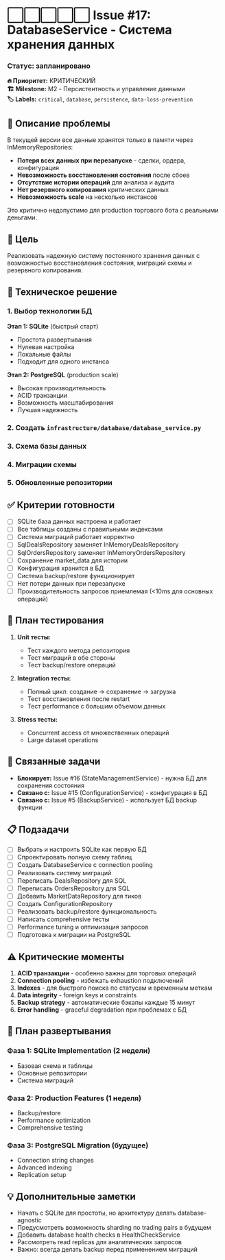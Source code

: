 # ⬜⬜⬜⬜⬜ Issue #17: DatabaseService - Система хранения данных
### Статус: запланировано

**🔥 Приоритет:** КРИТИЧЕСКИЙ  
**🏗️ Milestone:** M2 - Персистентность и управление данными  
**🏷️ Labels:** `critical`, `database`, `persistence`, `data-loss-prevention`

## 📝 Описание проблемы

В текущей версии все данные хранятся только в памяти через InMemoryRepositories:
- **Потеря всех данных при перезапуске** - сделки, ордера, конфигурация
- **Невозможность восстановления состояния** после сбоев
- **Отсутствие истории операций** для анализа и аудита  
- **Нет резервного копирования** критических данных
- **Невозможность scale** на несколько инстансов

Это критично недопустимо для production торгового бота с реальными деньгами.

## 🎯 Цель

Реализовать надежную систему постоянного хранения данных с возможностью восстановления состояния, миграций схемы и резервного копирования.

## 🔧 Техническое решение

### 1. Выбор технологии БД

**Этап 1: SQLite** (быстрый старт)
- Простота развертывания
- Нулевая настройка
- Локальные файлы
- Подходит для одного инстанса

**Этап 2: PostgreSQL** (production scale)
- Высокая производительность
- ACID транзакции
- Возможность масштабирования
- Лучшая надежность

### 2. Создать `infrastructure/database/database_service.py`


### 3. Схема базы данных


### 4. Миграции схемы


### 5. Обновленные репозитории


## ✅ Критерии готовности

- [ ] SQLite база данных настроена и работает
- [ ] Все таблицы созданы с правильными индексами
- [ ] Система миграций работает корректно
- [ ] SqlDealsRepository заменяет InMemoryDealsRepository
- [ ] SqlOrdersRepository заменяет InMemoryOrdersRepository
- [ ] Сохранение market_data для истории
- [ ] Конфигурация хранится в БД
- [ ] Система backup/restore функционирует
- [ ] Нет потери данных при перезапуске
- [ ] Производительность запросов приемлемая (<10ms для основных операций)

## 🧪 План тестирования

1. **Unit тесты:**
   - Тест каждого метода репозитория
   - Тест миграций в обе стороны
   - Тест backup/restore операций

2. **Integration тесты:**
   - Полный цикл: создание → сохранение → загрузка
   - Тест восстановления после restart
   - Тест performance с большим объемом данных

3. **Stress тесты:**
   - Concurrent access от множественных операций
   - Large dataset operations

## 🔗 Связанные задачи

- **Блокирует:** Issue #16 (StateManagementService) - нужна БД для сохранения состояния
- **Связано с:** Issue #15 (ConfigurationService) - конфигурация в БД
- **Связано с:** Issue #5 (BackupService) - использует БД backup функции

## 📋 Подзадачи

- [ ] Выбрать и настроить SQLite как первую БД
- [ ] Спроектировать полную схему таблиц
- [ ] Создать DatabaseService с connection pooling
- [ ] Реализовать систему миграций
- [ ] Переписать DealsRepository для SQL
- [ ] Переписать OrdersRepository для SQL  
- [ ] Добавить MarketDataRepository для тиков
- [ ] Создать ConfigurationRepository
- [ ] Реализовать backup/restore функциональность
- [ ] Написать comprehensive тесты
- [ ] Performance tuning и оптимизация запросов
- [ ] Подготовка к миграции на PostgreSQL

## ⚠️ Критические моменты

1. **ACID транзакции** - особенно важны для торговых операций
2. **Connection pooling** - избежать exhaustion подключений  
3. **Indexes** - для быстрого поиска по статусам и временным меткам
4. **Data integrity** - foreign keys и constraints
5. **Backup strategy** - автоматические бэкапы каждые 15 минут
6. **Error handling** - graceful degradation при проблемах с БД

## 🚀 План развертывания

### Фаза 1: SQLite Implementation (2 недели)
- Базовая схема и таблицы
- Основные репозитории  
- Система миграций

### Фаза 2: Production Features (1 неделя)
- Backup/restore
- Performance optimization
- Comprehensive testing

### Фаза 3: PostgreSQL Migration (будущее)
- Connection string changes
- Advanced indexing
- Replication setup

## 💡 Дополнительные заметки

- Начать с SQLite для простоты, но архитектуру делать database-agnostic
- Предусмотреть возможность sharding по trading pairs в будущем
- Добавить database health checks в HealthCheckService
- Рассмотреть read replicas для аналитических запросов
- Важно: всегда делать backup перед применением миграций

